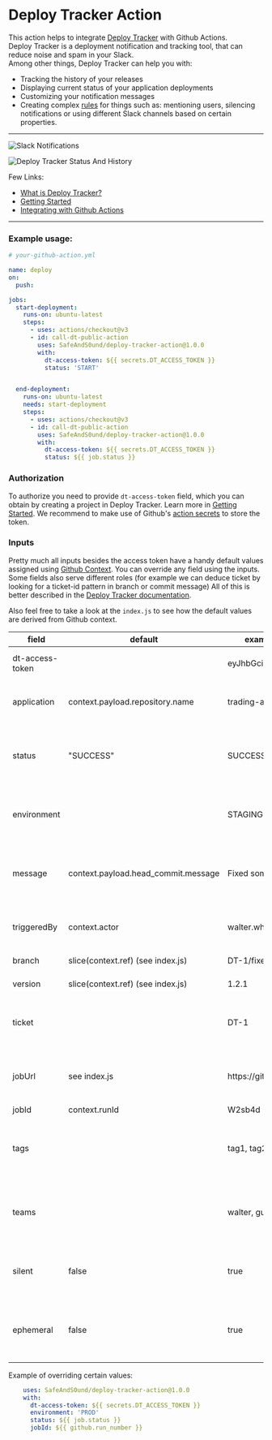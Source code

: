# Deploy Tracker Action

This action helps to integrate [Deploy Tracker](https://deploytracker.io) with Github Actions.  
Deploy Tracker is a deployment notification and tracking tool, that can reduce noise and spam in your Slack.  
Among other things, Deploy Tracker can help you with:
- Tracking the history of your releases
- Displaying current status of your application deployments
- Customizing your notification messages
- Creating complex [rules](https://deploytracker.io/documentation/web-dashboard/rules) for things such as: mentioning users, silencing notifications or using different Slack channels based on certain properties.

---

![Slack Notifications](https://deploytracker.io/docs/overview/what-is-deploy-tracker/slack-notification-1.png)  

![Deploy Tracker Status And History](https://deploytracker.io/docs/overview/what-is-deploy-tracker/status-and-history.png)  

Few Links: 
- [What is Deploy Tracker?](https://deploytracker.io/documentation/overview/what-is-deploy-tracker)
- [Getting Started](https://deploytracker.io/documentation/overview/getting-started)
- [Integrating with Github Actions](https://deploytracker.io/documentation/api-and-integrations/github-actions)

---

### Example usage:
```yaml 
# your-github-action.yml

name: deploy
on:
  push:

jobs:
  start-deployment:
    runs-on: ubuntu-latest
    steps:
      - uses: actions/checkout@v3
      - id: call-dt-public-action
        uses: SafeAndS0und/deploy-tracker-action@1.0.0
        with:
          dt-access-token: ${{ secrets.DT_ACCESS_TOKEN }}
          status: 'START'


  end-deployment:
    runs-on: ubuntu-latest
    needs: start-deployment
    steps:
      - uses: actions/checkout@v3
      - id: call-dt-public-action
        uses: SafeAndS0und/deploy-tracker-action@1.0.0
        with:
          dt-access-token: ${{ secrets.DT_ACCESS_TOKEN }}
          status: ${{ job.status }}
```

### Authorization
To authorize you need to provide `dt-access-token` field, which you can obtain by creating a project in Deploy Tracker. Learn more in [Getting Started](https://deploytracker.io/documentation/overview/getting-started).
We recommend to make use of Github's [action secrets](https://docs.github.com/en/actions/security-guides/encrypted-secrets) to store the token.

### Inputs
Pretty much all inputs besides the access token have a handy default values assigned using [Github Context](https://docs.github.com/en/actions/learn-github-actions/contexts#job-context). 
You can override any field using the inputs.
Some fields also serve different roles (for example we can deduce ticket by looking for a ticket-id pattern in branch or commit message) 
All of this is better described in the [Deploy Tracker documentation](https://deploytracker.io/documentation/api-and-integrations/notification-parameters).

Also feel free to take a look at the `index.js` to see how the default values are derived from Github context.
 

| field           | default                             | example           | description                                                             |
|-----------------|-------------------------------------|-------------------|-------------------------------------------------------------------------|
| dt-access-token |                                     | eyJhbGciOiJIUz... | Authorizes you and your project                                         |
| application     | context.payload.repository.name     | trading-api       | Name of the deployed application or service                             |
| status          | "SUCCESS"                           | SUCCESS           | Status of the deployment, recommended to use ${{ job.status }} variable |
| environment     |                                     | STAGING           | Environment to which the application is being deployed on               |
| message         | context.payload.head_commit.message | Fixed something   | Message describing changes, usually commit message                      |
| triggeredBy     | context.actor                       | walter.white      | Name of the person who triggered the deployment                         |
| branch          | slice(context.ref) (see index.js)   | DT-1/fixes        | Name of the branch                                                      |
| version         | slice(context.ref) (see index.js)   | 1.2.1             | Version of the application                                              |
| ticket          |                                     | DT-1              | Ticket name or ID - It can be used for detecting and linking tickets    |
| jobUrl          | see index.js                        | https://github... | If provided, will add a hyperlink to the notification                   |
| jobId           | context.runId                       | W2sb4d            |                                                                         |
| tags            |                                     | tag1, tag2        | Comma-separated list of tags associated with the deployment             |
| teams           |                                     | walter, gus.fring | Comma-separated list of teams that are related to this deployment       |
| silent          | false                               | true              | If 'true' (as string), the message won't be sent to Slack               |
| ephemeral       | false                               | true              | If 'true' (as string), the message won't be saved in database           |


Example of overriding certain values:
```yaml
    uses: SafeAndS0und/deploy-tracker-action@1.0.0
    with:
      dt-access-token: ${{ secrets.DT_ACCESS_TOKEN }}
      environment: 'PROD'
      status: ${{ job.status }}
      jobId: ${{ github.run_number }}
```